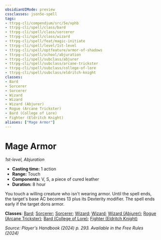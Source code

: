 ```yaml
---
obsidianUIMode: preview
cssclasses: json5e-spell
tags:
- ttrpg-cli/compendium/src/5e/xphb
- ttrpg-cli/spell/class/bard
- ttrpg-cli/spell/class/sorcerer
- ttrpg-cli/spell/class/wizard
- ttrpg-cli/spell/feat/magic-initiate
- ttrpg-cli/spell/level/1st-level
- ttrpg-cli/spell/optfeature/armor-of-shadows
- ttrpg-cli/spell/school/abjuration
- ttrpg-cli/spell/subclass/abjurer
- ttrpg-cli/spell/subclass/arcane-trickster
- ttrpg-cli/spell/subclass/college-of-lore
- ttrpg-cli/spell/subclass/eldritch-knight
classes:
- Bard
- Sorcerer
- Sorcerer
- Wizard
- Wizard
- Wizard (Abjurer)
- Rogue (Arcane Trickster)
- Bard (College of Lore)
- Fighter (Eldritch Knight)
aliases: ["Mage Armor"]
---
```

# Mage Armor
*1st-level, Abjuration*  

- **Casting time:** 1 action
- **Range:** Touch
- **Components:** V, S, a piece of cured leather
- **Duration:** 8 hour

You touch a willing creature who isn't wearing armor. Until the spell ends, the target's base AC becomes 13 plus its Dexterity modifier. The spell ends early if the target dons armor.

**Classes**: [Bard](list-spells-classes-bard); [Sorcerer](list-spells-classes-sorcerer); [Sorcerer](list-spells-classes-sorcerer); [Wizard](list-spells-classes-wizard); [Wizard](list-spells-classes-wizard); [Wizard (Abjurer)](list-spells-classes-wizard-xphb-abjurer-xphb); [Rogue (Arcane Trickster)](list-spells-classes-rogue-xphb-arcane-trickster-xphb); [Bard (College of Lore)](list-spells-classes-bard-xphb-college-of-lore-xphb); [Fighter (Eldritch Knight)](list-spells-classes-fighter-xphb-eldritch-knight-xphb)

*Source: Player's Handbook (2024) p. 293. Available in the Free Rules (2024)*